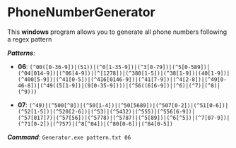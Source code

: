 # PhoneNumberGenerator
This **windows** program allows you to generate all phone numbers following a regex pattern

___Patterns___:
- **06**:
`(^00([0-36-9])|(51))|(^0[1-35-9])|(^3[0-79])|(^5[0-589])|(^04[014-9])|(^06[4-9])|(^[1278])|(^380[1-5])|(^38[1-9])|(40[1-9])|(^400[5-9])|(^41[0-5])|(^416[0146-9])|(^41[7-9])|(^4[2-8])|(^49[0-46-8])|(^49((5[1-9])|(9[0-35-9])))|(^56((6[6-9])|(^6)|(^7)|(^8)|(^9)))`

- **07**:
`(^49)|(^500[^0])|(^50[1-4])|(^50[5689])|(^507[0-2])|(^51[0-6])|(^52[1-5])|(^520[2-6])|(^53)|(^5432)|(^555)|(^556[6-9])|(^57[017]7)|(^57[56])|(^5778)|(^5787)|(^5[89])|(^6[^5])|(^7[07-9])|(^71[0-2])|(^757)|(^8[^04])|(^80[0-6])|(^84[0-5])`


___Command___:
`Generator.exe pattern.txt 06`
